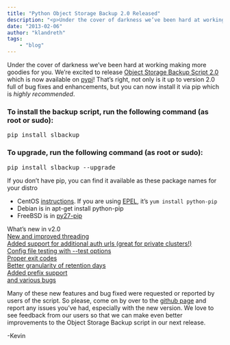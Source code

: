 ```yaml
---
title: "Python Object Storage Backup 2.0 Released"
description: "<p>Under the cover of darkness we’ve been hard at working making more goodies for you.  We’re excited to release <a href"
date: "2013-02-06"
author: "klandreth"
tags:
    - "blog"
---
```


<p>Under the cover of darkness we’ve been hard at working making more goodies for you.  We’re excited to release <a href="https://github.com/softlayer/softlayer-object-storage-backup">Object Storage Backup Script 2.0</a> which is now available on <a href="http://pypi.python.org/pypi/slbackup">pypi</a>!  That’s right, not only is it up to version 2.0 full of bug fixes and enhancements, but you can now install it via pip which is <em>highly recommended</em>.</p>
<h3>To install the backup script, run the following command (as root or sudo):</h3>
<div class="geshifilter">
<pre class="text geshifilter-text" style="font-family:monospace;">pip install slbackup</pre></div>
<h3>To upgrade, run the following command (as root or sudo):</h3>
<div class="geshifilter">
<pre class="text geshifilter-text" style="font-family:monospace;">pip install slbackup --upgrade</pre></div>
<p>If you don’t have pip, you can find it available as these package names for your distro</p>
<ul>
<li>CentOS <a href="http://superuser.com/questions/407926/why-is-pip-not-listed-in-easy-install-on-centos-6-where-to-get-it">instructions</a>. If you are using <a href="http://fedoraproject.org/wiki/EPEL">EPEL</a>, it’s <span class="geshifilter"><code class="text geshifilter-text">yum install python-pip</code></span></li>
<li>Debian is in apt-get install python-pip</li>
<li>FreeBSD is in <a href="http://johnrlive.com/how-to-install-python-on-freebsd/">py27-pip</a></li>
</ul>
<p>What’s new in v2.0<br />
<a href="https://github.com/softlayer/softlayer-object-storage-backup/pull/10">New and improved threading</a><br />
<a href="https://github.com/softlayer/softlayer-object-storage-backup/commit/02f5914c8b4e5afb93400972a7843753fd2b70ba">Added support for additional auth urls (great for private clusters!)</a><br />
<a href="https://github.com/softlayer/softlayer-object-storage-backup/commit/699ecfe6e9bbc40df081bd0023c8a85d3a552d16">Config file testing with --test options</a><br />
<a href="https://github.com/softlayer/softlayer-object-storage-backup/issues/15">Proper exit codes</a><br />
<a href="https://github.com/softlayer/softlayer-object-storage-backup/issues/11">Better granularity of retention days</a><br />
<a href="https://github.com/softlayer/softlayer-object-storage-backup/issues/1">Added prefix support</a><br />
<a href="https://github.com/softlayer/softlayer-object-storage-backup/issues?page=1&sort=created&state=closed">and various bugs</a></p>
<p>Many of these new features and bug fixed were requested or reported by users of the script.  So please, come on by over to the <a href="https://github.com/softlayer/softlayer-object-storage-backup/issues">github page</a> and report any issues you’ve had, especially with the new version. We love to see feedback from our users so that we can make even better improvements to the Object Storage Backup script in our next release.</p>
<p>-Kevin</p>


